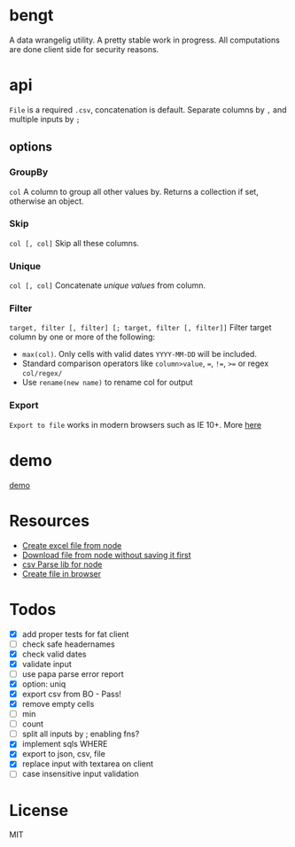 # bengt
A data wrangelig utility. A pretty stable work in progress. All computations are done client side for security reasons.

# api
`File` is a required `.csv`, concatenation is default. Separate columns by `,` and multiple inputs by `;`

## options

### GroupBy
`col`
A column to group all other values by. Returns a collection if set, otherwise an object.

### Skip
`col [, col]`
Skip all these columns.

### Unique
`col [, col]`
Concatenate *unique values* from column.

### Filter
`target, filter [, filter] [; target, filter [, filter]]`
Filter target column by one or more of the following:
- `max(col)`. Only cells with valid dates `YYYY-MM-DD` will be included.
- Standard comparison operators like `column>value`, `=`, `!=`, `>=` or regex `col/regex/`
- Use `rename(new name)` to rename col for output

### Export
`Export to file` works in modern browsers such as IE 10+. More [here](https://github.com/eligrey/FileSaver.js/)

# demo
[demo](http://s.codepen.io/KarlPokus/debug/7a796f207bb216bfeb286bdc2337dab0)

# Resources
- [Create excel file from node](http://stackoverflow.com/questions/17450412/how-to-create-an-excel-file-with-nodejs)
- [Download file from node without saving it first](http://expressjs.com/en/api.html#res.attachment)
- [csv Parse lib for node](http://csv.adaltas.com/parse/)
- [Create file in browser](http://stackoverflow.com/questions/3665115/create-a-file-in-memory-for-user-to-download-not-through-server)

# Todos
- [x] add proper tests for fat client
- [ ] check safe headernames
- [x] check valid dates
- [x] validate input
- [ ] use papa parse error report
- [x] option: uniq
- [x] export csv from BO - Pass!
- [x] remove empty cells
- [ ] min
- [ ] count
- [ ] split all inputs by ; enabling fns?
- [x] implement sqls WHERE
- [x] export to json, csv, file
- [x] replace input with textarea on client
- [ ] case insensitive input validation

# License
MIT
